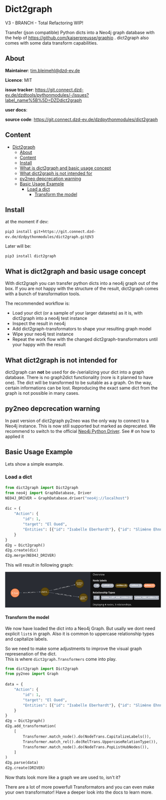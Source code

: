 # Dict2graph

V3 - BRANCH - Total Refactoring WIP!

Transfer (json compatible) Python dicts into a Neo4j graph database with the help of https://github.com/kaiserpreusse/graphio . dict2graph also comes with some data transform capabilities.

## About

**Maintainer**: tim.bleimehl@dzd-ev.de

**Licence**: MIT

**issue tracker**: https://git.connect.dzd-ev.de/dzdtools/pythonmodules/-/issues?label_name%5B%5D=DZDdict2graph

**user docs**:

**source code**: https://git.connect.dzd-ev.de/dzdpythonmodules/dict2graph

## Content

- [Dict2graph](#dict2graph)
  - [About](#about)
  - [Content](#content)
  - [Install](#install)
  - [What is dict2graph and basic usage concept](#what-is-dict2graph-and-basic-usage-concept)
  - [What dict2graph is not intended for](#what-dict2graph-is-not-intended-for)
  - [py2neo depcrecation warning](#py2neo-depcrecation-warning)
  - [Basic Usage Example](#basic-usage-example)
    - [Load a dict](#load-a-dict)
      - [Transform the model](#transform-the-model)


## Install

at the moment if dev:

`pip3 install git+https://git.connect.dzd-ev.de/dzdpythonmodules/dict2graph.git@V3`

Later will be:

`pip3 install dict2graph`
## What is dict2graph and basic usage concept

With dict2graph you can transfer python dicts into a neo4j graph out of the box. If you are not happy with the structure of the result, dict2graph comes with a bunch of transformation tools.

The recommended workflow is:

- Load your dict (or a sample of your larger datasets) as it is, with dict2graph into a neo4j test instance
- Inspect the result in neo4j
- Add dict2graph-transformators to shape your resulting graph model
- Wipe your neo4j test instance
- Repeat the work flow with the changed dict2graph-transformators until your happy with the result

## What dict2graph is not intended for

dict2graph can **not** be used for de-/serializing your dict into a graph database. There is no graph2dict functionality (nore is it planned to have one). The dict will be transformed to be suitable as a graph. On the way, certain informations can be lost. Reproducing the exact same dict from the graph is not possible in many cases.

## py2neo depcrecation warning

In past version of dict2graph py2neo was the only way to connect to a Neo4j instance. This is now still supported but marked as deprecated. We recommend to switch to the official [Neo4j Python Driver](https://neo4j.com/docs/api/python-driver/current/). See # on how to applied it 

## Basic Usage Example

Lets show a simple example.

### Load a dict

```python
from dict2graph import Dict2graph
from neo4j import GraphDatabase, Driver
NEO4J_DRIVER = GraphDatabase.driver("neo4j://localhost")

dic = {
    "Action": {
        "id": 1,
        "target": "El Oued",
        "Entities": [{"id": "Isabelle Eberhardt"}, {"id": "Slimène Ehnni"}],
    }
}
d2g = Dict2graph()
d2g.create(dic)
d2g.merge(NEO4J_DRIVER)
```

This will result in following graph:

![](dict2graph_docs/img/readme_basic_example.png "Result example 1")

#### Transform the model

We now have loaded the dict into a Neo4j Graph. But usally we dont need explicit `list`s in graph. Also it is common to uppercase relationship types and capitalize labels.

So we need to make some adjustments to improve the visual graph represenation of the dict.  
This is where `dict2graph.Transformers` come into play.

```python
from dict2graph import Dict2graph
from py2neo import Graph

data = {
    "Action": {
        "id": 1,
        "target": "El Oued",
        "Entities": [{"id": "Isabelle Eberhardt"}, {"id": "Slimène Ehnni"}],
    }
}
d2g = Dict2graph()
d2g.add_transformation(
    [
        Transformer.match_node().do(NodeTrans.CapitalizeLabels()),
        Transformer.match_rel().do(RelTrans.UppercaseRelationType()),
        Transformer.match_node().do(NodeTrans.PopListHubNodes()),
    ]
)
d2g.parse(data)
d2g.create(DRIVER)
```
 Now thats look more like a graph we are used to, isn't it?

 There are a lot of more powerfull Transformators and you can even make your own transformator! Have a deeper look into the docs to learn more.